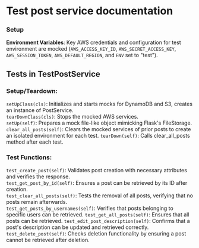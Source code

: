 # Test post service documentation
### Setup

**Environment Variables**: Key AWS credentials and configuration for test environment are mocked (`AWS_ACCESS_KEY_ID`, `AWS_SECRET_ACCESS_KEY`, `AWS_SESSION_TOKEN`, `AWS_DEFAULT_REGION`, and `ENV` set to "test").

## Tests in TestPostService

### Setup/Teardown:
`setUpClass(cls)`: Initializes and starts mocks for DynamoDB and S3, creates an instance of PostService.  
`tearDownClass(cls)`: Stops the mocked AWS services.  
`setUp(self)`: Prepares a mock file-like object mimicking Flask's FileStorage.
`clear_all_posts(self)`: Clears the mocked services of prior posts to create an isolated environment for each test.
`tearDown(self)`: Calls clear_all_posts method after each test.

### Test Functions:
`test_create_post(self)`: Validates post creation with necessary attributes and verifies the response.  
`test_get_post_by_id(self)`: Ensures a post can be retrieved by its ID after creation.  
`test_clear_all_posts(self)`: Tests the removal of all posts, verifying that no posts remain afterwards.  
`test_get_posts_by_usernames(self)`: Verifies that posts belonging to specific users can be retrieved.
`test_get_all_posts(self)`: Ensures that all posts can be retrieved.
`test_edit_post_description(self)`: Confirms that a post's description can be updated and retrieved correctly.  
`test_delete_post(self)`: Checks deletion functionality by ensuring a post cannot be retrieved after deletion.  